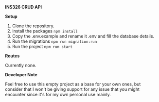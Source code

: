 **INS326 CRUD API**

**Setup**

1. Clone the repository.
2. Install the packages
```npm install```
3. Copy the .env.example and rename it .env and fill the database details.
4. Run the migrations
```npm run migration:run```
5. Run the project
```npm run start```

**Routes**

Currently none.

**Developer Note**

Feel free to use this empty project as a base for your own ones, but consider that I won't be giving support for any issue that you might encounter since it's for my own personal use mainly.